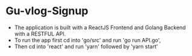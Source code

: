 # Gu-vlog-Signup
* The application is built with a ReactJS Frontend and Golang Backend with a RESTFUL API.
* To run the app first cd into 'go/src' and run 'go run API.go', 
* Then cd into 'react' and run 'yarn' followed by 'yarn start'
